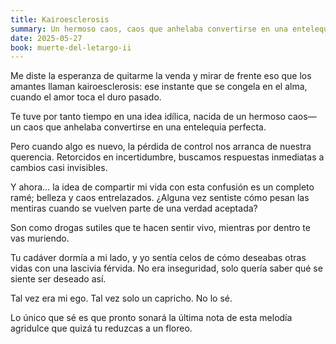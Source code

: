 ```yaml
---
title: Kairoesclerosis
summary: Un hermoso caos, caos que anhelaba convertirse en una entelequia perfecta.
date: 2025-05-27
book: muerte-del-letargo-ii
---
```




Me diste la esperanza de quitarme la venda
y mirar de frente
eso que los amantes llaman kairoesclerosis:
ese instante que se congela en el alma,
cuando el amor toca el duro pasado.

Te tuve por tanto tiempo
en una idea idílica,
nacida de un hermoso caos—
un caos que anhelaba convertirse
en una entelequia perfecta.

Pero cuando algo es nuevo,
la pérdida de control
nos arranca de nuestra querencia.
Retorcidos en incertidumbre,
buscamos respuestas inmediatas
a cambios casi invisibles.

Y ahora…
la idea de compartir mi vida
con esta confusión
es un completo ramé;
belleza y caos entrelazados.
¿Alguna vez sentiste
cómo pesan las mentiras
cuando se vuelven parte
de una verdad aceptada?

Son como drogas sutiles
que te hacen sentir vivo,
mientras por dentro
te vas muriendo.

Tu cadáver dormía a mi lado,
y yo sentía celos
de cómo deseabas otras vidas
con una lascivia férvida.
No era inseguridad,
solo quería saber
qué se siente
ser deseado así.

Tal vez era mi ego.
Tal vez solo un capricho.
No lo sé.

Lo único que sé
es que pronto sonará
la última nota
de esta melodía agridulce
que quizá tu reduzcas a un floreo.